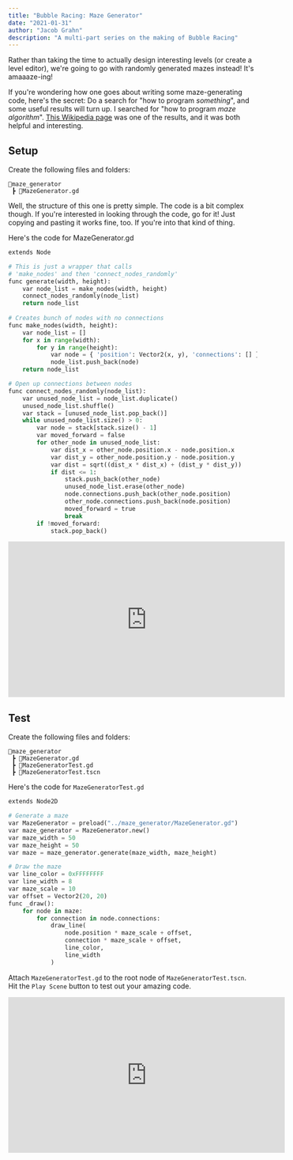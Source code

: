 ```yaml
---
title: "Bubble Racing: Maze Generator"
date: "2021-01-31"
author: "Jacob Grahn"
description: "A multi-part series on the making of Bubble Racing"
---
```


Rather than taking the time to actually design interesting levels (or create a level editor), we're going to go with randomly generated mazes instead! It's amaaaze-ing!

If you're wondering how one goes about writing some maze-generating code, here's the secret: Do a search for "how to program *something*", and some useful results will turn up. I searched for "how to program _maze algorithm_". [This Wikipedia page](https://en.wikipedia.org/wiki/Maze_generation_algorithm) was one of the results, and it was both helpful and interesting.

## Setup

Create the following files and folders:
```
📂maze_generator
 ┣ 📜MazeGenerator.gd
```

Well, the structure of this one is pretty simple. The code is a bit complex though. If you're interested in looking through the code, go for it! Just copying and pasting it works fine, too. If you're into that kind of thing.

Here's the code for MazeGenerator.gd
```python
extends Node

# This is just a wrapper that calls 
# 'make_nodes' and then 'connect_nodes_randomly'
func generate(width, height):
	var node_list = make_nodes(width, height)
	connect_nodes_randomly(node_list)
	return node_list
	
# Creates bunch of nodes with no connections
func make_nodes(width, height):
	var node_list = []
	for x in range(width):
		for y in range(height):
			var node = { 'position': Vector2(x, y), 'connections': [] }
			node_list.push_back(node)
	return node_list

# Open up connections between nodes
func connect_nodes_randomly(node_list):
	var unused_node_list = node_list.duplicate()
	unused_node_list.shuffle()
	var stack = [unused_node_list.pop_back()]
	while unused_node_list.size() > 0:
		var node = stack[stack.size() - 1]
		var moved_forward = false
		for other_node in unused_node_list:
			var dist_x = other_node.position.x - node.position.x
			var dist_y = other_node.position.y - node.position.y
			var dist = sqrt((dist_x * dist_x) + (dist_y * dist_y))
			if dist <= 1:
				stack.push_back(other_node)
				unused_node_list.erase(other_node)
				node.connections.push_back(other_node.position)
				other_node.connections.push_back(node.position)
				moved_forward = true
				break
		if !moved_forward:
			stack.pop_back()
```

<iframe width="560" height="315" sandbox="allow-same-origin allow-scripts allow-popups" src="https://tube.jigg.io/videos/embed/c20e3fe1-3d6d-4f4c-940a-0925a98cbaa8" frameborder="0" allowfullscreen></iframe>


## Test
Create the following files and folders:

```
📂maze_generator
 ┣ 📜MazeGenerator.gd
 ┣ 📜MazeGeneratorTest.gd
 ┣ 📜MazeGeneratorTest.tscn
```

Here's the code for `MazeGeneratorTest.gd`
```python
extends Node2D

# Generate a maze
var MazeGenerator = preload("../maze_generator/MazeGenerator.gd")
var maze_generator = MazeGenerator.new()
var maze_width = 50
var maze_height = 50
var maze = maze_generator.generate(maze_width, maze_height)

# Draw the maze
var line_color = 0xFFFFFFFF
var line_width = 8
var maze_scale = 10
var offset = Vector2(20, 20)
func _draw():
	for node in maze:
		for connection in node.connections:
			draw_line(
				node.position * maze_scale + offset,
				connection * maze_scale + offset,
				line_color,
				line_width
			)
```

Attach `MazeGeneratorTest.gd` to the root node of `MazeGeneratorTest.tscn`. Hit the `Play Scene` button to test out your amazing code.

<iframe width="560" height="315" sandbox="allow-same-origin allow-scripts allow-popups" src="https://tube.jigg.io/videos/embed/2c7845f7-5079-4c22-9c53-317529b72785" frameborder="0" allowfullscreen></iframe>